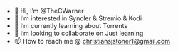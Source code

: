 - 👋 Hi, I’m @TheCWarner
- 👀 I’m interested in Syncler & Stremio & Kodi
- 🌱 I’m currently learning about Torrents
- 💞️ I’m looking to collaborate on Just learning
- 📫 How to reach me @ christiansjstoner1@gmail.com

<!---
TheCWarner/TheCWarner is a ✨ special ✨ repository because its `README.md` (this file) appears on your GitHub profile.
You can click the Preview link to take a look at your changes.
--->
